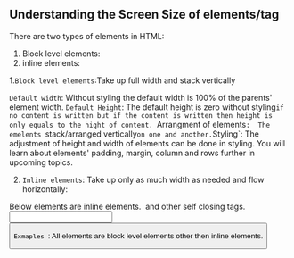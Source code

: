 ## Understanding the Screen Size of elements/tag

There are two types of elements in HTML:

1.  Block level elements:
2.  inline elements:

1.`Block level elements`:Take up full width and stack vertically

`Default width`:
Without styling the default width is 100% of the parents' element width.
`Default Height`:
The default height is zero without styling`if no content is written but if the content is written then height is only equals to the hight of content.
`Arrangment of elements`: 
The emelents `stack/arranged vertically`on one and another.`Styling`: The adjustment of height and width of elements can be done in styling.
You will learn about elements' padding, margin, column and rows further in upcoming topics.

2. `Inline elements`: Take up only as much width as needed and flow horizontally:

Below elements are inline elements.
<img> and other self closing tags.
<input>
<button>

`Exmaples `: All elements are block level elements other then inline elements.
